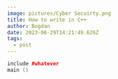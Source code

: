 ```yaml
---
image: pictures/Cyber Secuirty.png
title: How to write in C++
author: Bogdan
date: 2023-06-29T14:21:49.626Z
tags:
  - post
---
```

```cpp
include #whatever
main ()
```